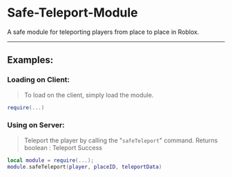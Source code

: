 # Safe-Teleport-Module
A safe module for teleporting players from place to place in Roblox.

---

## Examples:

### Loading on Client:
> To load on the client, simply load the module.

```lua
require(...)
```

### Using on Server:
> Teleport the player by calling the "`safeTeleport`" command.
> Returns boolean : Teleport Success

```lua
local module = require(...);
module.safeTeleport(player, placeID, teleportData)
```

